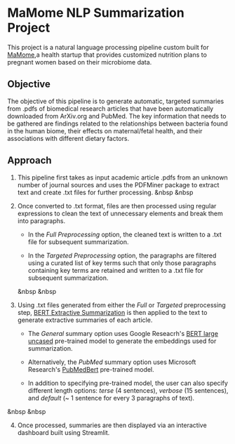 # MaMome NLP Summarization Project 

This project is a natural language processing pipeline custom built for [MaMome](https://www.mamome.io/),a health startup that provides customized nutrition plans to pregnant women based on their microbiome data.

## Objective

The objective of this pipeline is to generate automatic, targeted summaries from .pdfs of biomedical research articles that have been automatically downloaded from ArXiv.org and PubMed. The key information that needs to be gathered are findings related to the relationships between bacteria found in the human biome, their effects on maternal/fetal health, and their associations with different dietary factors.

## Approach

1. This pipeline first takes as input academic article .pdfs from an unknown number of journal sources and uses the PDFMiner package to extract text and create .txt files for further processing. 
&nbsp
&nbsp
2. Once converted to .txt format, files are then processed using regular expressions to clean the text of unnecessary elements and break them into paragraphs.

     - In the *Full Preprocessing* option, the cleaned text is written to a .txt file for subsequent summarization.

    - In the *Targeted Preprocessing* option, the paragraphs are filtered using a curated list of key terms such that only those paragraphs containing key terms are retained and written to a .txt file for subsequent summarization.
    
    &nbsp
    &nbsp

3. Using .txt files generated from either the *Full* or *Targeted* preprocessing step, [BERT Extractive Summarization](https://arxiv.org/pdf/1906.04165.pdf) is then applied to the text to generate extractive summaries of each article.

    - The *General* summary option uses Google Reseacrh's [BERT large uncased](https://github.com/google-research/bert) pre-trained model to generate the embeddings used for summarization.

    - Alternatively, the *PubMed* summary option uses Microsoft Research's [PubMedBert](https://www.microsoft.com/en-us/research/blog/domain-specific-language-model-pretraining-for-biomedical-natural-language-processing/) pre-trained model.

    - In addition to specifying pre-trained model, the user can also specify different length options: *terse* (4 sentences), *verbose* (15 sentences), and *default* (~ 1 sentence for every 3 paragraphs of text).

&nbsp
&nbsp

4. Once processed, summaries are then displayed via an interactive dashboard built using Streamlit.
